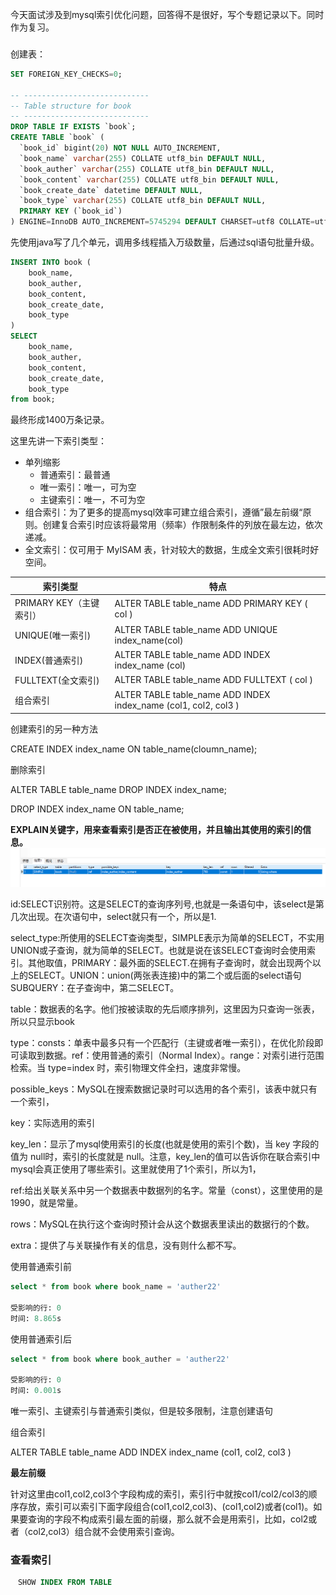 今天面试涉及到mysql索引优化问题，回答得不是很好，写个专题记录以下。同时作为复习。

### 

创建表：

```sql
SET FOREIGN_KEY_CHECKS=0;

-- ----------------------------
-- Table structure for book
-- ----------------------------
DROP TABLE IF EXISTS `book`;
CREATE TABLE `book` (
  `book_id` bigint(20) NOT NULL AUTO_INCREMENT,
  `book_name` varchar(255) COLLATE utf8_bin DEFAULT NULL,
  `book_auther` varchar(255) COLLATE utf8_bin DEFAULT NULL,
  `book_content` varchar(255) COLLATE utf8_bin DEFAULT NULL,
  `book_create_date` datetime DEFAULT NULL,
  `book_type` varchar(255) COLLATE utf8_bin DEFAULT NULL,
  PRIMARY KEY (`book_id`)
) ENGINE=InnoDB AUTO_INCREMENT=5745294 DEFAULT CHARSET=utf8 COLLATE=utf8_bin;
```

先使用java写了几个单元，调用多线程插入万级数量，后通过sql语句批量升级。

```sql
INSERT INTO book (
	book_name,
	book_auther,
	book_content,
	book_create_date,
	book_type
)
SELECT
	book_name,
	book_auther,
	book_content,
	book_create_date,
	book_type
from book;
```

最终形成1400万条记录。

这里先讲一下索引类型：

- 单列缩影
  - 普通索引：最普通
  - 唯一索引：唯一，可为空
  - 主键索引：唯一，不可为空
- 组合索引：为了更多的提高mysql效率可建立组合索引，遵循”最左前缀“原则。创建复合索引时应该将最常用（频率）作限制条件的列放在最左边，依次递减。
- 全文索引：仅可用于 MyISAM 表，针对较大的数据，生成全文索引很耗时好空间。

|索引类型|特点
| ------   | -----
|PRIMARY KEY（主键索引）|ALTER TABLE table_name ADD PRIMARY KEY ( col )
|UNIQUE(唯一索引)|ALTER TABLE table_name ADD UNIQUE index_name(col)
|INDEX(普通索引)|ALTER TABLE table_name ADD INDEX index_name (col)
|FULLTEXT(全文索引)|ALTER TABLE table_name ADD FULLTEXT ( col )
|组合索引|ALTER TABLE table_name ADD INDEX index_name (col1, col2, col3 )


创建索引的另一种方法

CREATE INDEX index_name ON table_name(cloumn_name);

删除索引

ALTER TABLE table_name DROP INDEX index_name;

DROP INDEX index_name ON table_name;

**EXPLAIN关键字，用来查看索引是否正在被使用，并且输出其使用的索引的信息。**
![explain](img/explain.jpg "markdown")

id:SELECT识别符。这是SELECT的查询序列号,也就是一条语句中，该select是第几次出现。在次语句中，select就只有一个，所以是1.

select_type:所使用的SELECT查询类型，SIMPLE表示为简单的SELECT，不实用UNION或子查询，就为简单的SELECT。也就是说在该SELECT查询时会使用索引。其他取值，PRIMARY：最外面的SELECT.在拥有子查询时，就会出现两个以上的SELECT。UNION：union(两张表连接)中的第二个或后面的select语句  SUBQUERY：在子查询中，第二SELECT。

table：数据表的名字。他们按被读取的先后顺序排列，这里因为只查询一张表，所以只显示book

type：consts：单表中最多只有一个匹配行（主键或者唯一索引），在优化阶段即可读取到数据。ref：使用普通的索引（Normal Index）。range：对索引进行范围检索。当 type=index 时，索引物理文件全扫，速度非常慢。

possible_keys：MySQL在搜索数据记录时可以选用的各个索引，该表中就只有一个索引，

key：实际选用的索引

key_len：显示了mysql使用索引的长度(也就是使用的索引个数)，当 key 字段的值为 null时，索引的长度就是 null。注意，key_len的值可以告诉你在联合索引中mysql会真正使用了哪些索引。这里就使用了1个索引，所以为1，

ref:给出关联关系中另一个数据表中数据列的名字。常量（const），这里使用的是1990，就是常量。

rows：MySQL在执行这个查询时预计会从这个数据表里读出的数据行的个数。

extra：提供了与关联操作有关的信息，没有则什么都不写。　　　
  

使用普通索引前
```sql
select * from book where book_name = 'auther22'

受影响的行: 0
时间: 8.865s
```


使用普通索引后
```sql
select * from book where book_auther = 'auther22'

受影响的行: 0
时间: 0.001s
```

唯一索引、主键索引与普通索引类似，但是较多限制，注意创建语句


组合索引

ALTER TABLE table_name ADD INDEX index_name (col1, col2, col3 )

**最左前缀**

针对这里由col1,col2,col3个字段构成的索引，索引行中就按col1/col2/col3的顺序存放，索引可以索引下面字段组合(col1,col2,col3)、(col1,col2)或者(col1)。如果要查询的字段不构成索引最左面的前缀，那么就不会是用索引，比如，col2或者（col2,col3）组合就不会使用索引查询。


### 查看索引

```sql
　SHOW INDEX FROM TABLE
```
